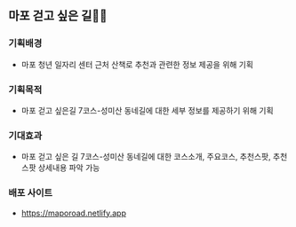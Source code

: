 ## 마포 걷고 싶은 길🏃‍♂️

### 기획배경
* 마포 청년 일자리 센터 근처 산책로 추천과 관련한 정보 제공을 위해 기획

### 기획목적
* 마포 걷고 싶은길 7코스-성미산 동네길에 대한 세부 정보를 제공하기 위해 기획

### 기대효과
* 마포 걷고 싶은 길 7코스-성미산 동네길에 대한 코스소개, 주요코스, 추천스팟, 추천스팟 상세내용 파악 가능

### 배포 사이트
* https://maporoad.netlify.app
